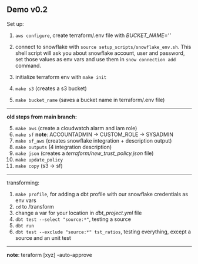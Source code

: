 ## Demo v0.2

Set up:

1. `aws configure`, create terraform/.env file with *BUCKET_NAME=''*

2. connect to snowflake with `source setup_scripts/snowflake_env.sh`. This shell script will ask you about snowflake account, user and password, set those values as env vars and use them in `snow connection add` command.
    
3. initialize terraform env with `make init`

4. `make s3` (creates a s3 bucket)

5. `make bucket_name` (saves a bucket name in terraform/.env file)
___

**old steps from main branch:**

5. `make aws` (create a cloudwatch alarm and iam role)
7. `make sf`
    **note**: ACCOUNTADMIN -> CUSTOM_ROLE -> SYSADMIN 
8. `make sf_aws` (creates snowflake integration + description output)
9. `make outputs` (4 integration description)
10. `make json` (creates a *terraform/new_trust_policy.json* file)
11. `make update_policy`
12. `make copy` (s3 -> sf)

____
transforming:
1. `make profile`, for adding a dbt profile with our snowflake credentials as env vars
2. `cd` to /transform
3. change a var for your location in *dbt_project.yml* file  
3. `dbt test --select "source:*"`, testing a source
4. `dbt run`
5. `dbt test --exclude "source:*" tst_ratios`, testing everything, except a source and an unit test
___

**note**: teraform [xyz] -auto-approve 
